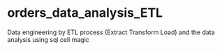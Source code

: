 # orders_data_analysis_ETL
Data engineering by ETL process (Extract Transform Load) and the data analysis using sql cell magic
